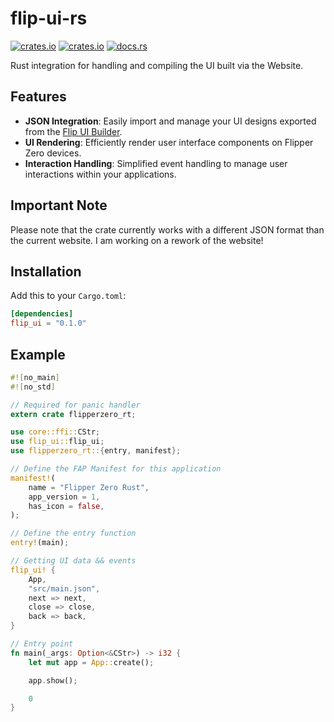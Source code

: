 # flip-ui-rs

[![crates.io](https://img.shields.io/crates/v/flip-ui.svg)](https://crates.io/crates/flip-ui)
[![crates.io](https://img.shields.io/crates/d/flip-ui.svg)](https://crates.io/crates/flip-ui)
[![docs.rs](https://docs.rs/flip-ui/badge.svg)](https://docs.rs/flip-ui)

Rust integration for handling and compiling the UI built via the Website.

## Features

- **JSON Integration**: Easily import and manage your UI designs exported from the [Flip UI Builder](https://flip-ui.github.io/).
- **UI Rendering**: Efficiently render user interface components on Flipper Zero devices.
- **Interaction Handling**: Simplified event handling to manage user interactions within your applications.

## Important Note

Please note that the crate currently works with a different JSON format than the current website. I am working on a rework of the website!

## Installation

Add this to your `Cargo.toml`:

```toml
[dependencies]
flip_ui = "0.1.0"
```

## Example

```rust
#![no_main]
#![no_std]

// Required for panic handler
extern crate flipperzero_rt;

use core::ffi::CStr;
use flip_ui::flip_ui;
use flipperzero_rt::{entry, manifest};

// Define the FAP Manifest for this application
manifest!(
	name = "Flipper Zero Rust",
	app_version = 1,
	has_icon = false,
);

// Define the entry function
entry!(main);

// Getting UI data && events
flip_ui! {
	App,
	"src/main.json",
	next => next,
	close => close,
	back => back,
}

// Entry point
fn main(_args: Option<&CStr>) -> i32 {
	let mut app = App::create();

	app.show();

	0
}
```
